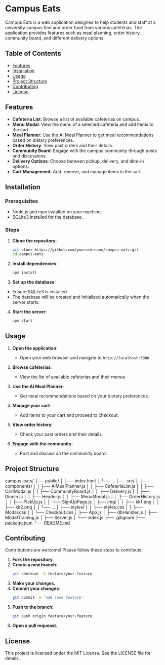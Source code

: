 # Campus Eats

Campus Eats is a web application designed to help students and staff at a university campus find and order food from various cafeterias. The application provides features such as meal planning, order history, community board, and different delivery options.

## Table of Contents

- [Features](#features)
- [Installation](#installation)
- [Usage](#usage)
- [Project Structure](#project-structure)
- [Contributing](#contributing)
- [License](#license)

## Features

- **Cafeteria List**: Browse a list of available cafeterias on campus.
- **Menu Modal**: View the menu of a selected cafeteria and add items to the cart.
- **Meal Planner**: Use the AI Meal Planner to get meal recommendations based on dietary preferences.
- **Order History**: View past orders and their details.
- **Community Board**: Engage with the campus community through posts and discussions.
- **Delivery Options**: Choose between pickup, delivery, and dine-in options.
- **Cart Management**: Add, remove, and manage items in the cart.

## Installation

### Prerequisites

- Node.js and npm installed on your machine.
- SQLite3 installed for the database.

### Steps

1. **Clone the repository**:
   ```sh
   git clone https://github.com/yourusername/campus-eats.git
   cd campus-eats

2. **Install dependencies**:
    ```sh
    npm install

3. **Set up the database**:
- Ensure SQLite3 is installed.
- The database will be created and initialized automatically when the server starts.

4. **Start the server**:
    ```sh
    npm start

## Usage

1. **Open the application**:
   - Open your web browser and navigate to `http://localhost:3000`.

2. **Browse cafeterias**:
   - View the list of available cafeterias and their menus.

3. **Use the AI Meal Planner**:
   - Get meal recommendations based on your dietary preferences.

4. **Manage your cart**:
   - Add items to your cart and proceed to checkout.

5. **View order history**:
   - Check your past orders and their details.

6. **Engage with the community**:
   - Post and discuss on the community board.

## Project Structure 
campus-eats/
├── public/
│   ├── index.html
│   └── ...
├── src/
│   ├── components/
│   │   ├── AiMealPlanner.js
│   │   ├── CafeteriaList.js
│   │   ├── CartModal.js
│   │   ├── CommunityBoard.js
│   │   ├── Delivery.js
│   │   ├── DineIn.js
│   │   ├── Header.js
│   │   ├── MenuModal.js
│   │   ├── OrderHistory.js
│   │   ├── PickUp.js
│   │   └── SignUpPage.js
│   ├── img/
│   │   ├── kk1.png
│   │   ├── kk2.png
│   │   └── ...
│   ├── styles/
│   │   ├── styles.css
│   │   ├── Modal.css
│   │   └── Checkout.css
│   ├── App.js
│   ├── dbHandler.js
│   ├── ModelTraining.js
│   ├── Server.js
│   └── index.js
├── .gitignore
├── [package.json](http://_vscodecontentref_/0)
└── [README.md](http://_vscodecontentref_/1)

## Contributing

Contributions are welcome! Please follow these steps to contribute:

1. **Fork the repository**.
2. **Create a new branch**:
   ```sh
   git checkout -b feature/your-feature
3. **Make your changes.**
4. **Commit your changes**:
    ```sh
    git commit -m 'Add some feature'
5. **Push to the branch**: 
    ```sh
    git push origin feature/your-feature
6. **Open a pull requeast.**

## License
This project is licensed under the MIT License. See the LICENSE file for details.
